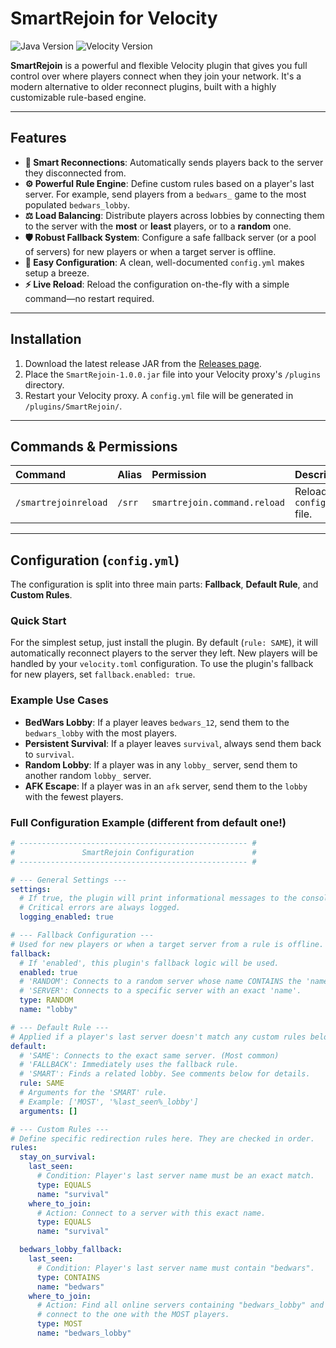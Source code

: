 # SmartRejoin for Velocity

![Java Version](https://img.shields.io/badge/Java-21+-blue?style=for-the-badge&logo=openjdk)
![Velocity Version](https://img.shields.io/badge/Velocity-3.4.0+-orange?style=for-the-badge)

**SmartRejoin** is a powerful and flexible Velocity plugin that gives you full control over where players connect when they join your network. It's a modern alternative to older reconnect plugins, built with a highly customizable rule-based engine.

---

## Features

- **🧠 Smart Reconnections**: Automatically sends players back to the server they disconnected from.
- **⚙️ Powerful Rule Engine**: Define custom rules based on a player's last server. For example, send players from a `bedwars_` game to the most populated `bedwars_lobby`.
- **⚖️ Load Balancing**: Distribute players across lobbies by connecting them to the server with the **most** or **least** players, or to a **random** one.
- **🛡️ Robust Fallback System**: Configure a safe fallback server (or a pool of servers) for new players or when a target server is offline.
- **🔌 Easy Configuration**: A clean, well-documented `config.yml` makes setup a breeze.
- **⚡ Live Reload**: Reload the configuration on-the-fly with a simple command—no restart required.

---

## Installation

1.  Download the latest release JAR from the [Releases page](https://github.com/YourUsername/SmartRejoin/releases).
2.  Place the `SmartRejoin-1.0.0.jar` file into your Velocity proxy's `/plugins` directory.
3.  Restart your Velocity proxy. A `config.yml` file will be generated in `/plugins/SmartRejoin/`.

---

## Commands & Permissions

| Command | Alias | Permission | Description |
| :--- | :--- | :--- | :--- |
| `/smartrejoinreload` | `/srr` | `smartrejoin.command.reload` | Reloads the `config.yml` file. |

---

## Configuration (`config.yml`)

The configuration is split into three main parts: **Fallback**, **Default Rule**, and **Custom Rules**.

### Quick Start

For the simplest setup, just install the plugin. By default (`rule: SAME`), it will automatically reconnect players to the server they left. New players will be handled by your `velocity.toml` configuration. To use the plugin's fallback for new players, set `fallback.enabled: true`.

### Example Use Cases

-   **BedWars Lobby**: If a player leaves `bedwars_12`, send them to the `bedwars_lobby` with the most players.
-   **Persistent Survival**: If a player leaves `survival`, always send them back to `survival`.
-   **Random Lobby**: If a player was in any `lobby_` server, send them to another random `lobby_` server.
-   **AFK Escape**: If a player was in an `afk` server, send them to the `lobby` with the fewest players.

### Full Configuration Example (different from default one!)

```yml
# --------------------------------------------------- #
#               SmartRejoin Configuration             #
# --------------------------------------------------- #

# --- General Settings ---
settings:
  # If true, the plugin will print informational messages to the console.
  # Critical errors are always logged.
  logging_enabled: true

# --- Fallback Configuration ---
# Used for new players or when a target server from a rule is offline.
fallback:
  # If 'enabled', this plugin's fallback logic will be used.
  enabled: true
  # 'RANDOM': Connects to a random server whose name CONTAINS the 'name' value.
  # 'SERVER': Connects to a specific server with an exact 'name'.
  type: RANDOM
  name: "lobby"

# --- Default Rule ---
# Applied if a player's last server doesn't match any custom rules below.
default:
  # 'SAME': Connects to the exact same server. (Most common)
  # 'FALLBACK': Immediately uses the fallback rule.
  # 'SMART': Finds a related lobby. See comments below for details.
  rule: SAME
  # Arguments for the 'SMART' rule.
  # Example: ['MOST', '%last_seen%_lobby']
  arguments: []

# --- Custom Rules ---
# Define specific redirection rules here. They are checked in order.
rules:
  stay_on_survival:
    last_seen:
      # Condition: Player's last server name must be an exact match.
      type: EQUALS
      name: "survival"
    where_to_join:
      # Action: Connect to a server with this exact name.
      type: EQUALS
      name: "survival"

  bedwars_lobby_fallback:
    last_seen:
      # Condition: Player's last server name must contain "bedwars".
      type: CONTAINS
      name: "bedwars"
    where_to_join:
      # Action: Find all online servers containing "bedwars_lobby" and
      # connect to the one with the MOST players.
      type: MOST
      name: "bedwars_lobby"
